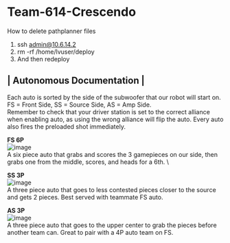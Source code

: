﻿# Team-614-Crescendo
How to delete pathplanner files
1. ssh admin@10.6.14.2
2. rm -rf /home/lvuser/deploy
3. And then redeploy

## | Autonomous Documentation |
Each auto is sorted by the side of the subwoofer that our robot will start on.\
FS = Front Side, SS = Source Side, AS = Amp Side.\
Remember to check that your driver station is set to the correct alliance when enabling auto, as using the wrong alliance will flip the auto. Every auto also fires the preloaded shot immediately.

**FS 6P**\
![image](https://github.com/team614frc/Team-614-Crescendo/assets/102235153/2307949f-4eeb-4e3c-8801-052db6facbff)\
A six piece auto that grabs and scores the 3 gamepieces on our side, then grabs one from the middle, scores, and heads for a 6th. \

**SS 3P**\
![image](https://github.com/team614frc/Team-614-Crescendo/assets/102235153/e84cea51-c6bd-4040-92cc-b840eac72082)\
A three piece auto that goes to less contested pieces closer to the source and gets 2 pieces. Best served with teammate FS auto.

**AS 3P**\
![image](https://github.com/team614frc/Team-614-Crescendo/assets/102235153/96002029-40c8-44fb-9a8a-13256398e314)\
A three piece auto that goes to the upper center to grab the pieces before another team can. Great to pair with a 4P auto team on FS.
